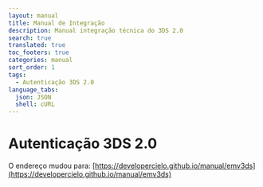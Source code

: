 ```yaml
---
layout: manual
title: Manual de Integração
description: Manual integração técnica do 3DS 2.0
search: true
translated: true
toc_footers: true
categories: manual
sort_order: 1
tags:
  - Autenticação 3DS 2.0
language_tabs:
  json: JSON
  shell: cURL
---
```


# Autenticação 3DS 2.0

O endereço mudou para: [https://developercielo.github.io/manual/emv3ds](https://developercielo.github.io/manual/emv3ds)
